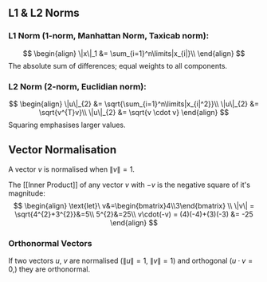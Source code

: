 ## L1 & L2 Norms
### L1 Norm (1-norm, Manhattan Norm, Taxicab norm):
$$
\begin{align}
\|x\|_1 &= \sum_{i=1}^n\limits|x_{i|}\\
\end{align}
$$
The absolute sum of differences; equal weights to all components.

### L2 Norm (2-norm, Euclidian norm):
$$
\begin{align}
\|u\|_{2} &= \sqrt{\sum_{i=1}^n\limits|x_{i|^2}}\\
\|u\|_{2} &= \sqrt{v^{T}v}\\
\|u\|_{2} &= \sqrt{v \cdot v}
\end{align}
$$
Squaring emphasises larger values.

## Vector Normalisation
A vector $v$ is normalised when $\|v\|=1$.

The [[Inner Product]] of any vector $v$ with $-v$ is the negative square of it's magnitude:
$$
\begin{align}
\text{let}\ v&=\begin{bmatrix}4\\3\end{bmatrix} \\
\|v\| = \sqrt{4^{2}+3^{2}}&=5\\
5^{2}&=25\\
v\cdot(-v) = (4)(-4)+(3)(-3) &= -25
\end{align}
$$

### Orthonormal Vectors
If two vectors $u,\ v$ are normalised ($\|u\| = 1,\ \|v\| = 1$) and orthogonal ($u\cdot v=0$,) they are orthonormal.
